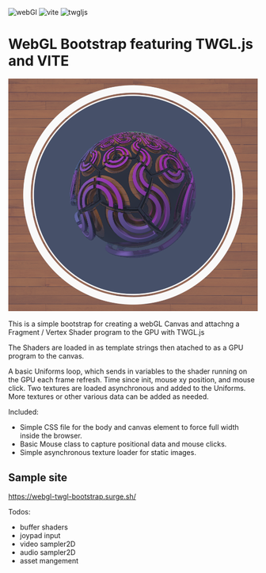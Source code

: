 ![webGl](https://img.shields.io/badge/webGl-2.0-green.svg?style=flat-square)
![vite](https://img.shields.io/badge/vite-6.0.1-51b1c5.svg?style=flat-square)
![twgljs](https://img.shields.io/badge/TWGL.js-5.5.4-c55197.svg?style=flat-square)

# WebGL Bootstrap featuring TWGL.js and VITE

![screenshot](./screenshot.png)

This is a simple bootstrap for creating a webGL Canvas and attachng a Fragment / Vertex Shader program to the GPU with TWGL.js

The Shaders are loaded in as template strings then atached to as a GPU program to the canvas. 

A basic Uniforms loop, which sends in variables to the shader running on the GPU each frame refresh. Time since init, mouse xy position, and mouse click. Two textures are loaded asynchronous and added to the Uniforms. More textures or other various data can be added as needed.

Included:
- Simple CSS file for the body and canvas element to force full width
inside the browser. 
- Basic Mouse class to capture positional data and mouse clicks.
- Simple asynchronous texture loader for static images. 

## Sample site
https://webgl-twgl-bootstrap.surge.sh/

Todos:

- buffer shaders
- joypad input
- video sampler2D
- audio sampler2D
- asset mangement
